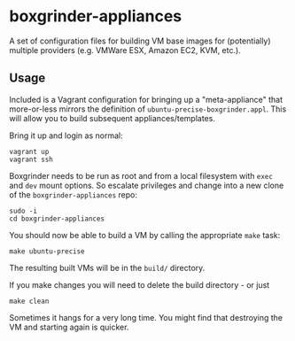 # boxgrinder-appliances

A set of configuration files for building VM base images for (potentially)
multiple providers (e.g. VMWare ESX, Amazon EC2, KVM, etc.).

## Usage

Included is a Vagrant configuration for bringing up a "meta-appliance" that
more-or-less mirrors the definition of `ubuntu-precise-boxgrinder.appl`.
This will allow you to build subsequent appliances/templates.

Bring it up and login as normal:

    vagrant up
    vagrant ssh

Boxgrinder needs to be run as root and from a local filesystem with `exec`
and `dev` mount options. So escalate privileges and change into a new clone
of the `boxgrinder-appliances` repo:

    sudo -i
    cd boxgrinder-appliances

You should now be able to build a VM by calling the appropriate `make` task:

    make ubuntu-precise

The resulting built VMs will be in the `build/` directory.

If you make changes you will need to delete the build directory - or just

    make clean

Sometimes it hangs for a very long time. You might find that destroying the VM
and starting again is quicker.
